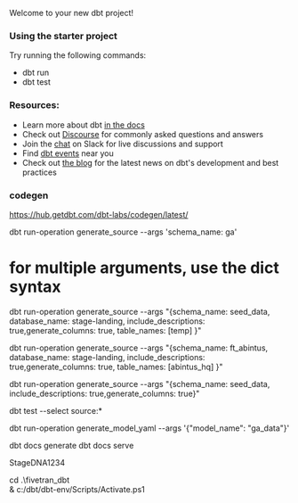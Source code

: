 Welcome to your new dbt project!

### Using the starter project

Try running the following commands:
- dbt run
- dbt test


### Resources:
- Learn more about dbt [in the docs](https://docs.getdbt.com/docs/introduction)
- Check out [Discourse](https://discourse.getdbt.com/) for commonly asked questions and answers
- Join the [chat](https://community.getdbt.com/) on Slack for live discussions and support
- Find [dbt events](https://events.getdbt.com) near you
- Check out [the blog](https://blog.getdbt.com/) for the latest news on dbt's development and best practices

### codegen
https://hub.getdbt.com/dbt-labs/codegen/latest/


 dbt run-operation generate_source --args 'schema_name: ga'

 # for multiple arguments, use the dict syntax
 dbt run-operation generate_source --args "{schema_name: seed_data, database_name: stage-landing, include_descriptions: true,generate_columns: true, table_names: [temp]   }"

 dbt run-operation generate_source --args "{schema_name: ft_abintus, database_name: stage-landing, include_descriptions: true,generate_columns: true, table_names: [abintus_hq]   }"

 
dbt run-operation generate_source --args "{schema_name: seed_data, include_descriptions: true,generate_columns: true}"

dbt test --select source:*


 dbt run-operation generate_model_yaml --args '{"model_name": "ga_data"}'

 dbt docs generate
 dbt docs serve


 StageDNA1234

 cd .\fivetran_dbt\
 & c:/dbt/dbt-env/Scripts/Activate.ps1